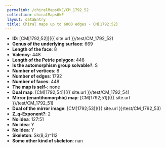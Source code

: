 ```yaml
--- 
 permalink: /chiralMaps6kE/CM_1792_52 
 collection: chiralMaps6kE
 layout: dataEntry
 title: Chiral maps up to 6000 edges - CM[1792;52]
---
```


- **ID**: [CM[1792;52]]({{ site.url }}/test/CM_1792_52)
- **Genus of the underlying surface**: 669
- **Length of the face**: 8
- **Valency**: 448
- **Length of the Petrie polygon**: 448
- **Is the automorphism group solvable?**: S
- **Number of vertices**: 8
- **Number of edges**: 1792
- **Number of faces**: 448
- **The map is self-**: none
- **Dual map**: [CM[1792;54]]({{ site.url }}/test/CM_1792_54)
- **Mirror (enantihomorphic) map**: [CM[1792;51]]({{ site.url }}/test/CM_1792_51)
- **Dual of the mirror image**: [CM[1792;53]]({{ site.url }}/test/CM_1792_53)
- **Z_q-Exponent?**: 2
- **No idea**:  127:51
- **No idea**: Y
- **No idea**: Y
- **Skeleton**: Sk(8;3)^112
- **Some other kind of skeleton**: nan
